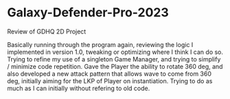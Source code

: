 # Galaxy-Defender-Pro-2023
Review of GDHQ 2D Project

Basically running through the program again, reviewing the logic I implemented in version 1.0, tweaking or optimizing where I think I can do so.  Trying to refine my use of a singleton Game Manager, and trying to simplify / minimize code repetition.
Gave the Player the ability to rotate 360 deg, and also developed a new attack pattern that allows wave to come from 360 deg, initially aiming for the LKP of Player on instantiation.
Trying to do as much as I can initially without refering to old code.
